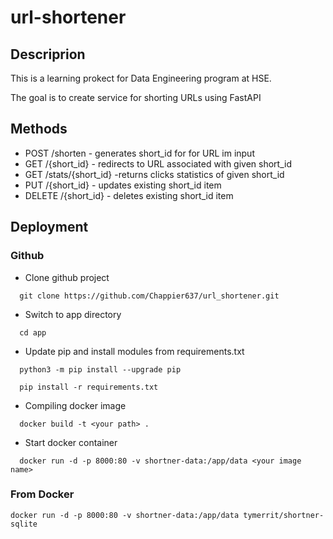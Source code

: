 # url-shortener

## Descriprion

This is a learning prokect for Data Engineering program at HSE.

The goal is to create service for shorting URLs using FastAPI

## Methods

- POST /shorten - generates short_id for for URL im input
- GET /{short_id} - redirects to URL associated with given short_id
- GET /stats/{short_id} -returns clicks statistics of given short_id
- PUT /{short_id} - updates existing short_id item
- DELETE /{short_id} - deletes existing short_id item

## Deployment

### Github

- Clone github project
```
  git clone https://github.com/Chappier637/url_shortener.git
```
- Switch to app directory
```
  cd app
```
- Update pip and install modules from requirements.txt
```
  python3 -m pip install --upgrade pip
```
```
  pip install -r requirements.txt
```
- Compiling docker image
```
  docker build -t <your path> .
```
- Start docker container
```
  docker run -d -p 8000:80 -v shortner-data:/app/data <your image name>
```

### From Docker
```
docker run -d -p 8000:80 -v shortner-data:/app/data tymerrit/shortner-sqlite
```
